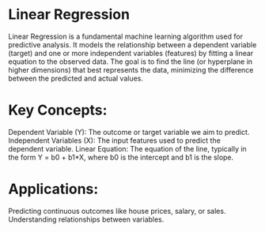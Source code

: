 # Linear Regression
Linear Regression is a fundamental machine learning algorithm used for predictive analysis. It models the relationship between a dependent variable (target) and one or more independent variables (features) by fitting a linear equation to the observed data. The goal is to find the line (or hyperplane in higher dimensions) that best represents the data, minimizing the difference between the predicted and actual values.

# Key Concepts:
Dependent Variable (Y): The outcome or target variable we aim to predict.
Independent Variables (X): The input features used to predict the dependent variable.
Linear Equation: The equation of the line, typically in the form Y = b0 + b1*X, where b0 is the intercept and b1 is the slope.
# Applications:
Predicting continuous outcomes like house prices, salary, or sales.
Understanding relationships between variables.
